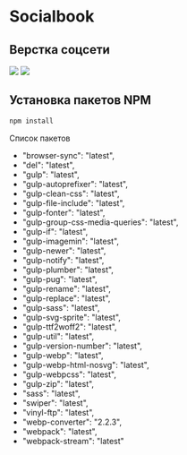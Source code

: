 # Socialbook
 <h2> Верстка соцсети</h2>
<img src="https://img.shields.io/github/languages/code-size/Dmitriy-Rassol/SocialBook">
<img src="https://badges.frapsoft.com/os/v1/open-source.svg?v=103" >


## Установка пакетов NPM
```js
npm install
```

Список пакетов

- "browser-sync": "latest",
-	"del": "latest",
-	"gulp": "latest",
-	"gulp-autoprefixer": "latest",
-	"gulp-clean-css": "latest",
-	"gulp-file-include": "latest",
-	"gulp-fonter": "latest",
-	"gulp-group-css-media-queries": "latest",
-	"gulp-if": "latest",
-	"gulp-imagemin": "latest",
-	"gulp-newer": "latest",
-	"gulp-notify": "latest",
-	"gulp-plumber": "latest",
-	"gulp-pug": "latest",
-	"gulp-rename": "latest",
-	"gulp-replace": "latest",
-	"gulp-sass": "latest",
-	"gulp-svg-sprite": "latest",
-	"gulp-ttf2woff2": "latest",
-	"gulp-util": "latest",
-	"gulp-version-number": "latest",
-	"gulp-webp": "latest",
-	"gulp-webp-html-nosvg": "latest",
-	"gulp-webpcss": "latest",
-	"gulp-zip": "latest",
-	"sass": "latest",
-	"swiper": "latest",
-	"vinyl-ftp": "latest",
-	"webp-converter": "2.2.3",
-	"webpack": "latest",
-	"webpack-stream": "latest"



